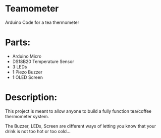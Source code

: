 # Teamometer
Arduino Code for a tea thermometer

# Parts:
- Arduino Micro
- DS18B20 Temperature Sensor
- 3 LEDs
- 1 Piezo Buzzer
- 1 OLED Screen

# Description:
This project is meant to allow anyone to build a fully function tea/coffee thermometer system.

The Buzzer, LEDs, Screen are different ways of letting you know that your drink is not too hot or too cold...
